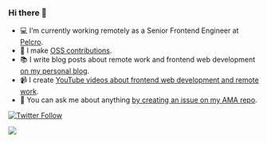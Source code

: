 ### Hi there 👋

- 💻 I’m currently working remotely as a Senior Frontend Engineer at [Pelcro](https://pelcro.com).
- 🌱 I make [OSS contributions](https://github.com/amrsekilly).
- 📚 I write blog posts about remote work and frontend web development [on my personal blog](https://amrsekilly.com).
- 📹 I create [YouTube videos about frontend web development and remote work](https://youtube.com/amrsekilly).
- 💬 You can ask me about anything [by creating an issue on my AMA repo](https://github.com/amrsekilly/AMA/issues/new/choose).

[![Twitter Follow](https://img.shields.io/twitter/follow/amrsekilly?style=social)](https://twitter.com/amrsekilly)

<img src="https://media.giphy.com/media/48FhEMYGWji8/source.gif"> 
